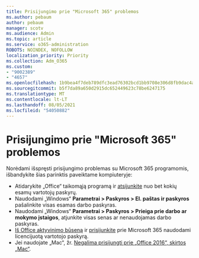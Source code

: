 ```yaml
---
title: Prisijungimo prie "Microsoft 365" problemos
ms.author: pebaum
author: pebaum
manager: scotv
ms.audience: Admin
ms.topic: article
ms.service: o365-administration
ROBOTS: NOINDEX, NOFOLLOW
localization_priority: Priority
ms.collection: Adm_O365
ms.custom:
- "9002389"
- "4657"
ms.openlocfilehash: 1b9bea4f7deb789dfc3ead76302bcd1bb9708e306d8fb9dac4a9e7b8631bf9ed
ms.sourcegitcommit: b5f7da89a650d2915dc652449623c78be6247175
ms.translationtype: MT
ms.contentlocale: lt-LT
ms.lasthandoff: 08/05/2021
ms.locfileid: "54050882"
---
```

# <a name="issues-signing-into-microsoft-365-apps"></a>Prisijungimo prie "Microsoft 365" problemos

Norėdami išspręsti prisijungimo problemas su Microsoft 365 programomis, išbandykite šias parinktis paveiktame kompiuteryje:

- Atidarykite „Office“ taikomąją programą ir [atsijunkite](https://go.microsoft.com/fwlink/?linkid=2114082) nuo bet kokių esamų vartotojų paskyrų.
- Naudodami „Windows“ **Parametrai > Paskyros > El. paštas ir paskyros** pašalinkite visas esamas darbo paskyras.
- Naudodami „Windows“ **Parametrai > Paskyros > Prieiga prie darbo ar mokymo įstaigos**, atjunkite visas senas ar nenaudojamas darbo paskyras.
- [Iš Office aktyvinimo būseną](https://docs.microsoft.com/office365/troubleshoot/activation/reset-office-365-proplus-activation-state) ir [prisijunkite](https://support.office.com/article/sign-in-to-office-b9582171-fd1f-4284-9846-bdd72bb28426) prie Microsoft 365 naudodami licencijuotą vartotojo paskyrą.
- Jei naudojate „Mac“, žr. [Negalima prisijungti prie „Office 2016“, skirtos „Mac“](https://docs.microsoft.com/office365/troubleshoot/authentication/sign-in-to-office-2016-for-mac-fail).
